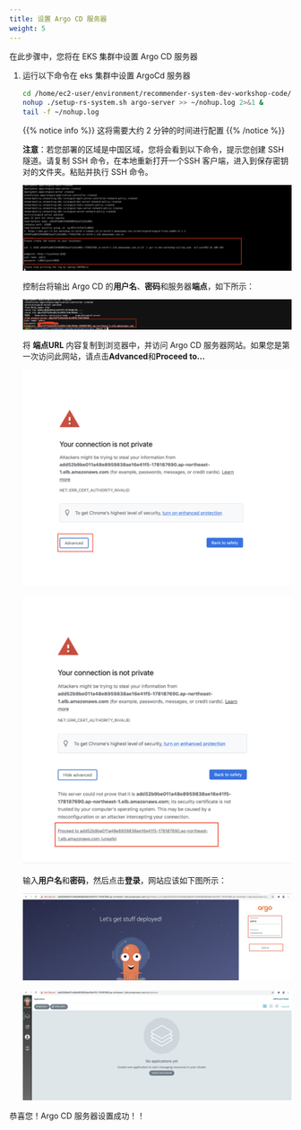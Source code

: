```yaml
---
title: 设置 Argo CD 服务器
weight: 5
---
```


在此步骤中，您将在 EKS 集群中设置 Argo CD 服务器

1. 运行以下命令在 eks 集群中设置 ArgoCd 服务器

   ```sh
   cd /home/ec2-user/environment/recommender-system-dev-workshop-code/scripts
   nohup ./setup-rs-system.sh argo-server >> ~/nohup.log 2>&1 &
   tail -f ~/nohup.log 
   ```
   
   {{% notice info %}}
   这将需要大约 2 分钟的时间进行配置
   {{% /notice %}}
   
   **注意**：若您部署的区域是中国区域，您将会看到以下命令，提示您创建 SSH 隧道。请复制 SSH 命令，在本地重新打开一个SSH 客户端，进入到保存密钥对的文件夹。粘贴并执行 SSH 命令。
   
   ![Create Tunnel](/images/create-tunnel-argocd.png)
   
   控制台将输出 Argo CD 的**用户名**、**密码**和服务器**端点**，如下所示：

   ![Argocd password](/images/argocd-password.png)

   将 **端点URL** 内容复制到浏览器中，并访问 Argo CD 服务器网站。如果您是第一次访问此网站，请点击**Advanced**和**Proceed to...**

   ![Argocd First](/images/argocd-first.png)

   ![Argocd Second](/images/argocd-second.png)

   输入**用户名**和**密码**，然后点击**登录**，网站应该如下图所示：

   ![Argocd Signin](/images/argocd-signin.png)

   ![Argocd Second](/images/argocd-main-page.png)

恭喜您！Argo CD 服务器设置成功！！




